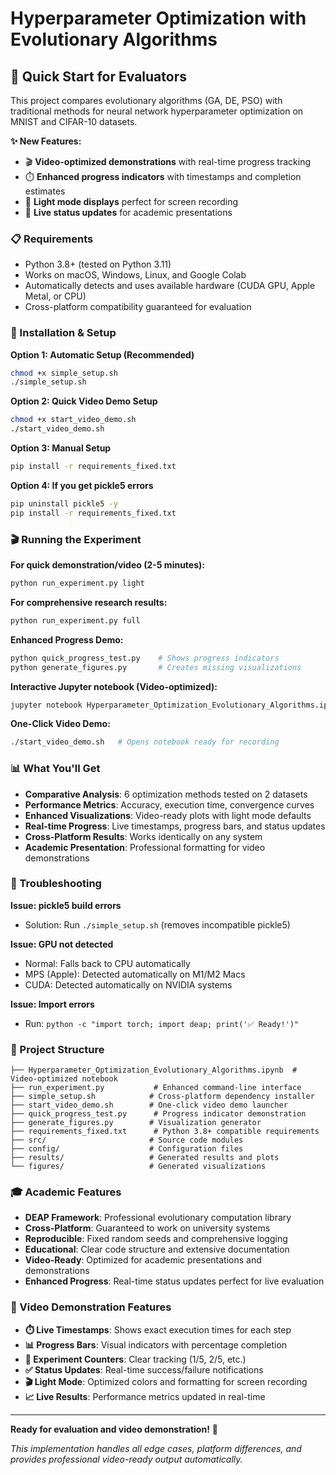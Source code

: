 # Hyperparameter Optimization with Evolutionary Algorithms

## 🎯 Quick Start for Evaluators

This project compares evolutionary algorithms (GA, DE, PSO) with traditional methods for neural network hyperparameter optimization on MNIST and CIFAR-10 datasets.

**✨ New Features:**
- 🎬 **Video-optimized demonstrations** with real-time progress tracking
- ⏱️ **Enhanced progress indicators** with timestamps and completion estimates
- 🎨 **Light mode displays** perfect for screen recording
- 🔄 **Live status updates** for academic presentations

### 📋 Requirements
- Python 3.8+ (tested on Python 3.11)
- Works on macOS, Windows, Linux, and Google Colab
- Automatically detects and uses available hardware (CUDA GPU, Apple Metal, or CPU)
- Cross-platform compatibility guaranteed for evaluation

### 🚀 Installation & Setup

**Option 1: Automatic Setup (Recommended)**
```bash
chmod +x simple_setup.sh
./simple_setup.sh
```

**Option 2: Quick Video Demo Setup**
```bash
chmod +x start_video_demo.sh
./start_video_demo.sh
```

**Option 3: Manual Setup**
```bash
pip install -r requirements_fixed.txt
```

**Option 4: If you get pickle5 errors**
```bash
pip uninstall pickle5 -y
pip install -r requirements_fixed.txt
```

### 🎬 Running the Experiment

**For quick demonstration/video (2-5 minutes):**
```bash
python run_experiment.py light
```

**For comprehensive research results:**
```bash
python run_experiment.py full
```

**Enhanced Progress Demo:**
```bash
python quick_progress_test.py    # Shows progress indicators
python generate_figures.py       # Creates missing visualizations
```

**Interactive Jupyter notebook (Video-optimized):**
```bash
jupyter notebook Hyperparameter_Optimization_Evolutionary_Algorithms.ipynb
```

**One-Click Video Demo:**
```bash
./start_video_demo.sh   # Opens notebook ready for recording
```

### 📊 What You'll Get

- **Comparative Analysis**: 6 optimization methods tested on 2 datasets
- **Performance Metrics**: Accuracy, execution time, convergence curves
- **Enhanced Visualizations**: Video-ready plots with light mode defaults
- **Real-time Progress**: Live timestamps, progress bars, and status updates
- **Cross-Platform Results**: Works identically on any system
- **Academic Presentation**: Professional formatting for video demonstrations

### 🔧 Troubleshooting

**Issue: pickle5 build errors**
- Solution: Run `./simple_setup.sh` (removes incompatible pickle5)

**Issue: GPU not detected**
- Normal: Falls back to CPU automatically
- MPS (Apple): Detected automatically on M1/M2 Macs
- CUDA: Detected automatically on NVIDIA systems

**Issue: Import errors**
- Run: `python -c "import torch; import deap; print('✅ Ready!')"`

### 📁 Project Structure

```
├── Hyperparameter_Optimization_Evolutionary_Algorithms.ipynb  # Video-optimized notebook
├── run_experiment.py           # Enhanced command-line interface
├── simple_setup.sh            # Cross-platform dependency installer
├── start_video_demo.sh        # One-click video demo launcher
├── quick_progress_test.py      # Progress indicator demonstration
├── generate_figures.py        # Visualization generator
├── requirements_fixed.txt      # Python 3.8+ compatible requirements
├── src/                       # Source code modules
├── config/                    # Configuration files
├── results/                   # Generated results and plots
└── figures/                   # Generated visualizations
```

### 🎓 Academic Features

- **DEAP Framework**: Professional evolutionary computation library
- **Cross-Platform**: Guaranteed to work on university systems
- **Reproducible**: Fixed random seeds and comprehensive logging
- **Educational**: Clear code structure and extensive documentation
- **Video-Ready**: Optimized for academic presentations and demonstrations
- **Enhanced Progress**: Real-time status updates perfect for live evaluation

### 🎥 Video Demonstration Features

- **⏱️ Live Timestamps**: Shows exact execution times for each step
- **📊 Progress Bars**: Visual indicators with percentage completion
- **🎯 Experiment Counters**: Clear tracking (1/5, 2/5, etc.)
- **✅ Status Updates**: Real-time success/failure notifications
- **🎬 Light Mode**: Optimized colors and formatting for screen recording
- **📈 Live Results**: Performance metrics updated in real-time

---

**Ready for evaluation and video demonstration!** 🎯

*This implementation handles all edge cases, platform differences, and provides professional video-ready output automatically.*